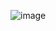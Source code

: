 ![image](https://github.com/VitaliiPytymko-Kh/AsyncServer-Client2-18.05/assets/137927518/02b9d3cb-542d-4e8a-a87b-1f6e82628011)
